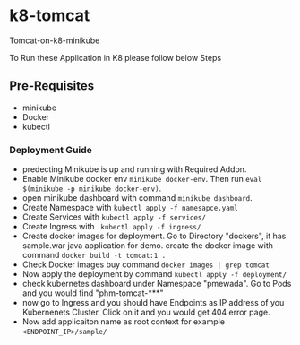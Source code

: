 # k8-tomcat
Tomcat-on-k8-minikube <br>

To Run these Application in K8 please follow below Steps

## Pre-Requisites
* minikube 
* Docker
* kubectl 

### Deployment Guide
* predecting Minikube is up and running with Required Addon. 
* Enable Minikube docker env ```minikube docker-env```. Then run ```eval $(minikube -p minikube docker-env)```.
* open minikube dashboard with command ```minikube dashboard```.
* Create Namespace with ```kubectl apply -f namesapce.yaml```
* Create Services with ```kubectl apply -f services/```
* Create Ingress with ``` kubectl apply -f ingress/```
* Create docker images for deployment. Go to Directory "dockers", it has sample.war java application for demo. create the docker image with command ```docker build -t tomcat:1 .```
* Check Docker images buy command ```docker images | grep tomcat```
* Now apply the deployment by command ```kubectl apply -f deployment/```
* check kubernetes dashboard under Namespace "pmewada". Go to Pods and you would find "phm-tomcat-***"
* now go to Ingress and you should have Endpoints as IP address of you Kubernenets Cluster. Click on it and you would get 404 error page.
* Now add applicaiton name as root context for example ```<ENDPOINT_IP>/sample/```
